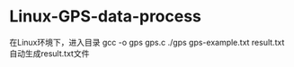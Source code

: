 # Linux-GPS-data-process
在Linux环境下，进入目录
gcc -o gps gps.c
./gps gps-example.txt result.txt
自动生成result.txt文件
